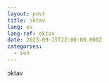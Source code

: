 ```yaml
---
layout: post
title: ɔktav
lang: es
lang-ref: oktav
date: 2023-09-15T22:00:00.000Z
categories:
  - son
---
```


ɔktav
